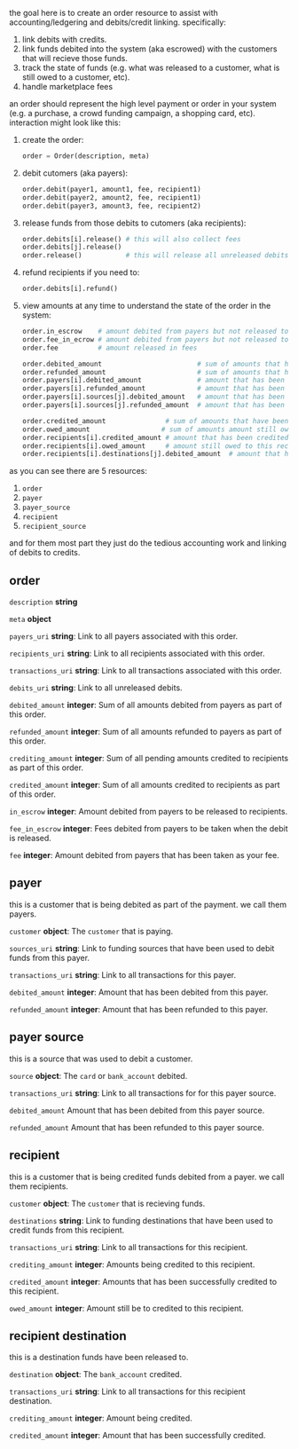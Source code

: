 the goal here is to create an order resource to assist with accounting/ledgering and debits/credit linking. specifically:

1. link debits with credits.
2. link funds debited into the system (aka escrowed) with the customers that will recieve those funds.
3. track the state of funds (e.g. what was released to a customer, what is still owed to a customer, etc).
4. handle marketplace fees

an order should represent the high level payment or order in your system (e.g. a purchase, a crowd funding campaign, a shopping card, etc). interaction might look like this:

1. create the order:

    ```python
    order = Order(description, meta)
    ```

2. debit cutomers (aka payers):

    ```python
    order.debit(payer1, amount1, fee, recipient1)
    order.debit(payer2, amount2, fee, recipient1)
    order.debit(payer3, amount3, fee, recipient2)
    ```

3. release funds from those debits to cutomers (aka recipients):

    ```python
    order.debits[i].release() # this will also collect fees
    order.debits[j].release()
    order.release()           # this will release all unreleased debits to recipients
    ```

4. refund recipients if you need to:

    ```python
    order.debits[i].refund()
    ```

5. view amounts at any time to understand the state of the order in the system:

    ```python
    order.in_escrow    # amount debited from payers but not released to recipients
    order.fee_in_ecrow # amount debited from payers but not released to you as fees
    order.fee          # amount released in fees

    order.debited_amount                        # sum of amounts that have been debited from payers
    order.refunded_amount                       # sum of amounts that have been refunded to payers
    order.payers[i].debited_amount              # amount that has been debited from payer
    order.payers[i].refunded_amount             # amount that has been refunded from payer
    order.payers[i].sources[j].debited_amount   # amount that has been debited from payer source
    order.payers[i].sources[j].refunded_amount  # amount that has been refunded to payer source

    order.credited_amount               # sum of amounts that have been credited to recipients
    order.owed_amount                  # sum of amounts amount still owed to recipients
    order.recipients[i].credited_amount # amount that has been credited to recipient
    order.recipients[i].owed_amount     # amount still owed to this recipient
    order.recipients[i].destinations[j].debited_amount  # amount that has been credied to payer source
    ```

as you can see there are 5 resources:

1. `order`
1. `payer`
1. `payer_source`
1. `recipient`
1. `recipient_source`

and for them most part they just do the tedious accounting work and linking of debits to credits.

order
-----

`description`
**string**

`meta`
**object**

`payers_uri`
**string**: Link to all payers associated with this order.

`recipients_uri`
**string**: Link to all recipients associated with this order.

`transactions_uri`
**string**: Link to all transactions associated with this order.

`debits_uri`
**string**: Link to all unreleased debits.

`debited_amount`
**integer**: Sum of all amounts debited from payers as part of this order.

`refunded_amount`
**integer**: Sum of all amounts refunded to payers as part of this order.

`crediting_amount`
**integer**: Sum of all pending amounts credited to recipients as part of this order.

`credited_amount`
**integer**: Sum of all amounts credited to recipients as part of this order.

`in_escrow`
**integer**: Amount debited from payers to be released to recipients. 

`fee_in_escrow`
**integer**: Fees debited from payers to be taken when the debit is released. 

`fee`
**integer**: Amount debited from payers that has been taken as your fee.

payer
-----

this is a customer that is being debited as part of the payment. we call them payers.

`customer`
**object**: The ``customer`` that is paying.

`sources_uri`
**string**: Link to funding sources that have been used to debit funds from this payer.

`transactions_uri`
**string**: Link to all transactions for this payer.

`debited_amount`
**integer**: Amount that has been debited from this payer.

`refunded_amount`
**integer**: Amount that has been refunded to this payer.

payer source
------------

this is a source that was used to debit a customer.

`source`
**object**: The ``card`` or ``bank_account`` debited.

`transactions_uri`
**string**: Link to all transactions for for this payer source.

`debited_amount`
Amount that has been debited from this payer source.

`refunded_amount`
Amount that has been refunded to this payer source.

recipient
---------

this is a customer that is being credited funds debited from a payer. we call them recipients.

`customer`
**object**: The ``customer`` that is recieving funds.

`destinations`
**string**: Link to funding destinations that have been used to credit funds from this recipient.

`transactions_uri`
**string**: Link to all transactions for this recipient.

`crediting_amount`
**integer**: Amounts being credited to this recipient.

`credited_amount`
**integer**: Amounts that has been successfully credited to this recipient.

`owed_amount`
**integer**: Amount still be to credited to this recipient.

recipient destination
---------------------

this is a destination funds have been released to.

`destination`
**object**: The ``bank_account`` credited.

`transactions_uri`
**string**: Link to all transactions for this recipient destination.

`crediting_amount`
**integer**: Amount being credited.

`credited_amount`
**integer**: Amount that has been successfully credited.

